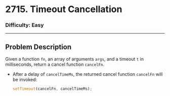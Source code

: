 # 2715. Timeout Cancellation

### Difficulty: Easy

---

## Problem Description

Given a function `fn`, an array of arguments `args`, and a timeout `t` in milliseconds, return a cancel function `cancelFn`.

- After a delay of `cancelTimeMs`, the returned cancel function `cancelFn` will be invoked:
  ```javascript
  setTimeout(cancelFn, cancelTimeMs);

